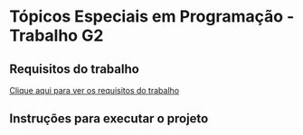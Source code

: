 # Tópicos Especiais em Programação - Trabalho G2

## Requisitos do trabalho

[Clique aqui para ver os requisitos do trabalho](public/Trabalho-G2.pdf)

## Instruções para executar o projeto